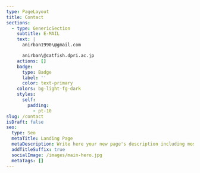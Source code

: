 ```yaml
---
type: PageLayout
title: Contact
sections:
  - type: GenericSection
    subtitle: E-MAIL
    text: |
      anirban1990\@gmail.com

      anirban\@catfish.dpri.ac.jp
    actions: []
    badge:
      type: Badge
      label: ''
      color: text-primary
    colors: bg-light-fg-dark
    styles:
      self:
        padding:
          - pt-10
slug: /contact
isDraft: false
seo:
  type: Seo
  metaTitle: Landing Page
  metaDescription: Write here your new page's description including most relevant keywords.
  addTitleSuffix: true
  socialImage: /images/main-hero.jpg
  metaTags: []
---
```

